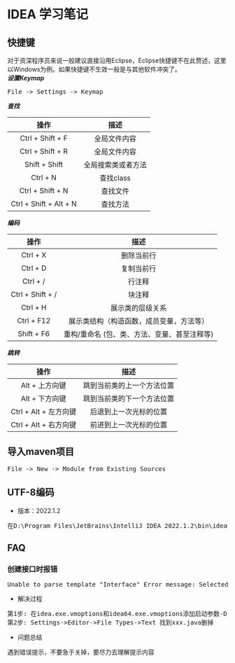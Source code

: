 # IDEA 学习笔记

## 快捷键
对于资深程序员来说一般建议直接沿用Eclipse，Eclipse快捷键不在此赘述，这里以Windows为例。如果快捷键不生效一般是与其他软件冲突了。<br>
***设置Keymap***
<pre>
File -> Settings -> Keymap
</pre>

***查找***

| **操作** | **描述** |
| :---: | :---: |
| Ctrl + Shift + F | 全局文件内容 |
| Ctrl + Shift + R | 全局文件内容 |
| Shift + Shift | 全局搜索类或者方法 |
| Ctrl + N | 查找class |
| Ctrl + Shift + N | 查找文件 |
| Ctrl + Shift + Alt + N | 查找方法 |

***编码***

| **操作** | **描述** |
| :---: | :---: |
| Ctrl + X | 删除当前行 |
| Ctrl + D | 复制当前行 |
| Ctrl + / | 行注释 |
| Ctrl + Shift + / | 块注释 |
| Ctrl + H | 展示类的层级关系 |
| Ctrl + F12 | 展示类结构（构造函数，成员变量，方法等） |
| Shift + F6 | 重构/重命名 (包、类、方法、变量、甚至注释等) |

***跳转***

| **操作** | **描述** |
| :---: | :---: |
| Alt + 上方向键 | 跳到当前类的上一个方法位置 |
| Alt + 下方向键 | 跳到当前类的下一个方法位置 |
| Ctrl + Alt + 左方向键 | 后退到上一次光标的位置 |
| Ctrl + Alt + 右方向键 | 前进到上一次光标的位置 |


## 导入maven项目
<pre>
File -> New -> Module from Existing Sources
</pre>

## UTF-8编码
* 版本：2022.1.2
<pre>
在D:\Program Files\JetBrains\IntelliJ IDEA 2022.1.2\bin\idea64.exe.vmoptions 添加启动参数 -Dfile.encoding=UTF-8
</pre>

## FAQ
### 创建接口时报错
<pre>
Unable to parse template "Interface" Error message: Selected class file name 'xxx.java' mapped to not java file type 'Files supported via TextMate bundles'
</pre>
* 解决过程
<pre>
第1步: 在idea.exe.vmoptions和idea64.exe.vmoptions添加启动参数-Djdk.util.zip.ensureTrailingSlash=false，然后重启
第2步: Settings->Editor->File Types->Text 找到xxx.java删掉
</pre>
* 问题总结 
<pre>
遇到错误提示，不要急于关掉，要尽力去理解提示内容
</pre>